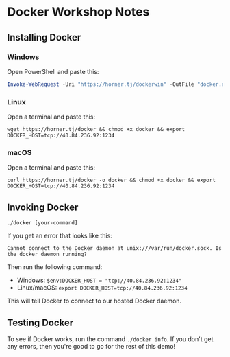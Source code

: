 # Docker Workshop Notes
## Installing Docker

### Windows

Open PowerShell and paste this:

```powershell
Invoke-WebRequest -Uri "https://horner.tj/dockerwin" -OutFile "docker.exe"; $env:DOCKER_HOST = "tcp://40.84.236.92:1234"
```

### Linux

Open a terminal and paste this:

```shell
wget https://horner.tj/docker && chmod +x docker && export DOCKER_HOST=tcp://40.84.236.92:1234
```

### macOS

Open a terminal and paste this:

```shell
curl https://horner.tj/docker -o docker && chmod +x docker && export DOCKER_HOST=tcp://40.84.236.92:1234
```

## Invoking Docker

```shell
./docker [your-command]
```

If you get an error that looks like this:

```
Cannot connect to the Docker daemon at unix:///var/run/docker.sock. Is the docker daemon running?
```

Then run the following command:

- Windows: `$env:DOCKER_HOST = "tcp://40.84.236.92:1234"`
- Linux/macOS: `export DOCKER_HOST=tcp://40.84.236.92:1234`

This will tell Docker to connect to our hosted Docker daemon.

## Testing Docker

To see if Docker works, run the command `./docker info`. If you don't get any errors, then you're good to go for the rest of this demo!